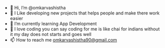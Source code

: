 - 👋 Hi, I’m @omkarvashistha
- 👀 I Like developing new projects that helps people and make there work easier
- 🌱 I’m currently learning App Development
- 💞️ I love coding you can say coding for me is like chai for indians without it my day does not starts and goes well
- 📫 How to reach me omkarvashistha90@gmail.com

<!---
omkarvashistha/omkarvashistha is a ✨ special ✨ repository because its `README.md` (this file) appears on your GitHub profile.
You can click the Preview link to take a look at your changes.
--->
